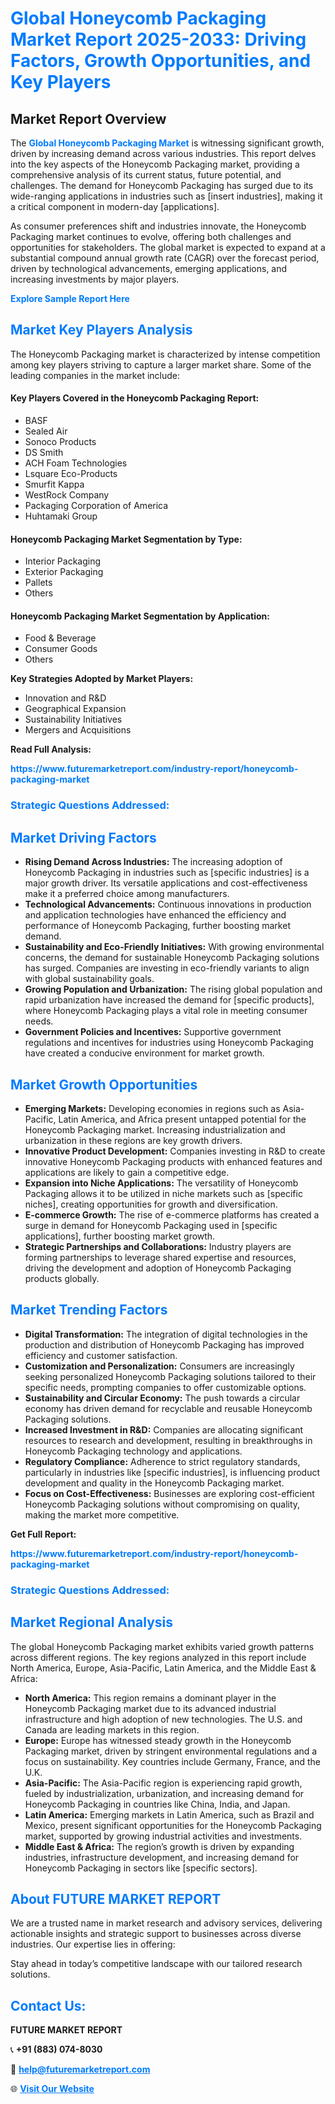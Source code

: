 <h1 style="color: #007BFF;">Global Honeycomb Packaging Market Report 2025-2033: Driving Factors, Growth Opportunities, and Key Players</h1>

<section id="overview">
<h2>Market Report Overview</h2>
<p>The <a href="https://www.futuremarketreport.com/industry-report/honeycomb-packaging-market" style="color: #007BFF; text-decoration: none;"><strong>Global Honeycomb Packaging Market</strong></a> is witnessing significant growth, driven by increasing demand across various industries. This report delves into the key aspects of the Honeycomb Packaging market, providing a comprehensive analysis of its current status, future potential, and challenges. The demand for Honeycomb Packaging has surged due to its wide-ranging applications in industries such as [insert industries], making it a critical component in modern-day [applications].</p>
<p>As consumer preferences shift and industries innovate, the Honeycomb Packaging market continues to evolve, offering both challenges and opportunities for stakeholders. The global market is expected to expand at a substantial compound annual growth rate (CAGR) over the forecast period, driven by technological advancements, emerging applications, and increasing investments by major players.</p>
</section>

<section id="overview">
<p><a href="https://www.futuremarketreport.com/request-sample/reportId=86493" style="color: #007BFF; text-decoration: none;"><strong>Explore Sample Report Here</strong></a></p>
</section>

<section id="key-players">
<h2 style="color: #007BFF;">Market Key Players Analysis</h2>
<p>The Honeycomb Packaging market is characterized by intense competition among key players striving to capture a larger market share. Some of the leading companies in the market include:</p>
<h4>Key Players Covered in the Honeycomb Packaging Report:</h4>
<ul><li>BASF</li><li>Sealed Air</li><li>Sonoco Products</li><li>DS Smith</li><li>ACH Foam Technologies</li><li>Lsquare Eco-Products</li><li>Smurfit Kappa</li><li>WestRock Company</li><li>Packaging Corporation of America</li><li>Huhtamaki Group</li></ul>
<h4>Honeycomb Packaging Market Segmentation by Type:</h4>
<ul><li>Interior Packaging</li><li>Exterior Packaging</li><li>Pallets</li><li>Others</li></ul>

<h4>Honeycomb Packaging Market Segmentation by Application:</h4>
<ul><li>Food &amp; Beverage</li><li>Consumer Goods</li><li>Others</li></ul>
<p><strong>Key Strategies Adopted by Market Players:</strong></p>
<ul>
<li>Innovation and R&D</li>
<li>Geographical Expansion</li>
<li>Sustainability Initiatives</li>
<li>Mergers and Acquisitions</li>
</ul>
</section>

<section>
<p><strong>Read Full Analysis: </strong></p><a href="https://www.futuremarketreport.com/industry-report/honeycomb-packaging-market" style="color: #007BFF; text-decoration: none;"><strong>https://www.futuremarketreport.com/industry-report/honeycomb-packaging-market</strong></a>
<h3 style="color: #007BFF;">Strategic Questions Addressed:</h3>
</section>

<section id="driving-factors">
<h2 style="color: #007BFF;">Market Driving Factors</h2>
<ul>
<li><strong>Rising Demand Across Industries:</strong> The increasing adoption of Honeycomb Packaging in industries such as [specific industries] is a major growth driver. Its versatile applications and cost-effectiveness make it a preferred choice among manufacturers.</li>
<li><strong>Technological Advancements:</strong> Continuous innovations in production and application technologies have enhanced the efficiency and performance of Honeycomb Packaging, further boosting market demand.</li>
<li><strong>Sustainability and Eco-Friendly Initiatives:</strong> With growing environmental concerns, the demand for sustainable Honeycomb Packaging solutions has surged. Companies are investing in eco-friendly variants to align with global sustainability goals.</li>
<li><strong>Growing Population and Urbanization:</strong> The rising global population and rapid urbanization have increased the demand for [specific products], where Honeycomb Packaging plays a vital role in meeting consumer needs.</li>
<li><strong>Government Policies and Incentives:</strong> Supportive government regulations and incentives for industries using Honeycomb Packaging have created a conducive environment for market growth.</li>
</ul>
</section>

<section id="growth-opportunities">
<h2 style="color: #007BFF;">Market Growth Opportunities</h2>
<ul>
<li><strong>Emerging Markets:</strong> Developing economies in regions such as Asia-Pacific, Latin America, and Africa present untapped potential for the Honeycomb Packaging market. Increasing industrialization and urbanization in these regions are key growth drivers.</li>
<li><strong>Innovative Product Development:</strong> Companies investing in R&D to create innovative Honeycomb Packaging products with enhanced features and applications are likely to gain a competitive edge.</li>
<li><strong>Expansion into Niche Applications:</strong> The versatility of Honeycomb Packaging allows it to be utilized in niche markets such as [specific niches], creating opportunities for growth and diversification.</li>
<li><strong>E-commerce Growth:</strong> The rise of e-commerce platforms has created a surge in demand for Honeycomb Packaging used in [specific applications], further boosting market growth.</li>
<li><strong>Strategic Partnerships and Collaborations:</strong> Industry players are forming partnerships to leverage shared expertise and resources, driving the development and adoption of Honeycomb Packaging products globally.</li>
</ul>
</section>

<section id="trending-factors">
<h2 style="color: #007BFF;">Market Trending Factors</h2>
<ul>
<li><strong>Digital Transformation:</strong> The integration of digital technologies in the production and distribution of Honeycomb Packaging has improved efficiency and customer satisfaction.</li>
<li><strong>Customization and Personalization:</strong> Consumers are increasingly seeking personalized Honeycomb Packaging solutions tailored to their specific needs, prompting companies to offer customizable options.</li>
<li><strong>Sustainability and Circular Economy:</strong> The push towards a circular economy has driven demand for recyclable and reusable Honeycomb Packaging solutions.</li>
<li><strong>Increased Investment in R&D:</strong> Companies are allocating significant resources to research and development, resulting in breakthroughs in Honeycomb Packaging technology and applications.</li>
<li><strong>Regulatory Compliance:</strong> Adherence to strict regulatory standards, particularly in industries like [specific industries], is influencing product development and quality in the Honeycomb Packaging market.</li>
<li><strong>Focus on Cost-Effectiveness:</strong> Businesses are exploring cost-efficient Honeycomb Packaging solutions without compromising on quality, making the market more competitive.</li>
</ul>
</section>

<section>
<p><strong>Get Full Report: </strong></p><a href="https://www.futuremarketreport.com/industry-report/honeycomb-packaging-market" style="color: #007BFF; text-decoration: none;"><strong>https://www.futuremarketreport.com/industry-report/honeycomb-packaging-market</strong></a>
<h3 style="color: #007BFF;">Strategic Questions Addressed:</h3>
</section>


<section id="regional-analysis">
<h2 style="color: #007BFF;">Market Regional Analysis</h2>
<p>The global Honeycomb Packaging market exhibits varied growth patterns across different regions. The key regions analyzed in this report include North America, Europe, Asia-Pacific, Latin America, and the Middle East & Africa:</p>
<ul>
<li><strong>North America:</strong> This region remains a dominant player in the Honeycomb Packaging market due to its advanced industrial infrastructure and high adoption of new technologies. The U.S. and Canada are leading markets in this region.</li>
<li><strong>Europe:</strong> Europe has witnessed steady growth in the Honeycomb Packaging market, driven by stringent environmental regulations and a focus on sustainability. Key countries include Germany, France, and the U.K.</li>
<li><strong>Asia-Pacific:</strong> The Asia-Pacific region is experiencing rapid growth, fueled by industrialization, urbanization, and increasing demand for Honeycomb Packaging in countries like China, India, and Japan.</li>
<li><strong>Latin America:</strong> Emerging markets in Latin America, such as Brazil and Mexico, present significant opportunities for the Honeycomb Packaging market, supported by growing industrial activities and investments.</li>
<li><strong>Middle East & Africa:</strong> The region’s growth is driven by expanding industries, infrastructure development, and increasing demand for Honeycomb Packaging in sectors like [specific sectors].</li>
</ul>
</section>

<footer>
<h2 style="color: #007BFF;">About FUTURE MARKET REPORT</h2>
<p>We are a trusted name in market research and advisory services, delivering actionable insights and strategic support to businesses across diverse industries. Our expertise lies in offering:</p>

<p>Stay ahead in today’s competitive landscape with our tailored research solutions.</p>

<h2 style="color: #007BFF;">Contact Us:</h2>
<p><strong>FUTURE MARKET REPORT</strong></p>
<p>📞 <strong>+91 (883) 074-8030</strong></p>
<p>📧 <strong><a href="mailto:help@futuremarketreport.com" style="color: #007BFF;">help@futuremarketreport.com</a></strong></p>
<p>🌐 <strong><a href="https://www.futuremarketreport.com/" style="color: #007BFF;">Visit Our Website</a></strong></p>
</footer>